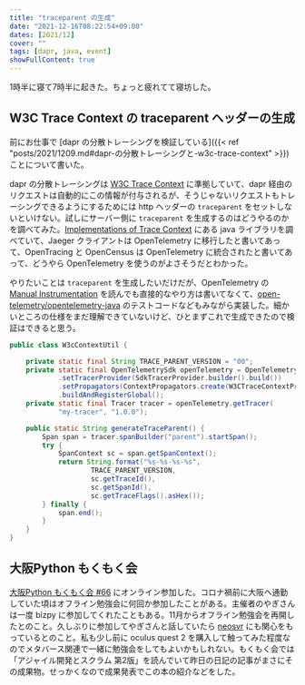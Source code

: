 ```yaml
---
title: "traceparent の生成"
date: "2021-12-16T08:22:54+09:00"
dates: [2021/12]
cover: ""
tags: [dapr, java, event]
showFullContent: true
---
```


1時半に寝て7時半に起きた。ちょっと疲れてて寝坊した。

## W3C Trace Context の traceparent ヘッダーの生成

前にお仕事で [dapr の分散トレーシングを検証している]({{< ref "posts/2021/1209.md#dapr-の分散トレーシングと-w3c-trace-context" >}}) ことについて書いた。

dapr の分散トレーシングは [W3C Trace Context](https://www.w3.org/TR/trace-context/) に準拠していて、dapr 経由のリクエストは自動的にこの情報が付与されるが、そうじゃないリクエストもトレーシングできるようにするためには http ヘッダーの `traceparent` をセットしないといけない。試しにサーバー側に `traceparent` を生成するのはどうやるのかを調べてみた。[Implementations of Trace Context](https://github.com/w3c/trace-context/blob/main/implementations.md) にある java ライブラリを調べていて、Jaeger クライアントは OpenTelemetry に移行したと書いてあって、OpenTracing と OpenCensus は OpenTelemetry に統合されたと書いてあって、どうやら OpenTelemetry を使うのがよさそうだとわかった。

やりたいことは `traceparent` を生成したいだけだが、OpenTelemetry の [Manual Instrumentation](https://opentelemetry.io/docs/instrumentation/java/manual_instrumentation/) を読んでも直接的なやり方は書いてなくて、[open-telemetry/opentelemetry-java](https://github.com/open-telemetry/opentelemetry-java) のテストコードなどもみながら実装した。細かいところの仕様をまだ理解できていないけど、ひとまずこれで生成できたので検証はできると思う。

```java
public class W3cContextUtil {

    private static final String TRACE_PARENT_VERSION = "00";
    private static final OpenTelemetrySdk openTelemetry = OpenTelemetrySdk.builder()
            .setTracerProvider(SdkTracerProvider.builder().build())
            .setPropagators(ContextPropagators.create(W3CTraceContextPropagator.getInstance()))
            .buildAndRegisterGlobal();
    private static final Tracer tracer = openTelemetry.getTracer(
            "my-tracer", "1.0.0");

    public static String generateTraceParent() {
        Span span = tracer.spanBuilder("parent").startSpan();
        try {
            SpanContext sc = span.getSpanContext();
            return String.format("%s-%s-%s-%s",
                    TRACE_PARENT_VERSION,
                    sc.getTraceId(),
                    sc.getSpanId(),
                    sc.getTraceFlags().asHex());
        } finally {
            span.end();
        }
    }
}
```

## 大阪Python もくもく会

[大阪Python もくもく会 #66](https://osakapython.connpass.com/event/233460/) にオンライン参加した。コロナ禍前に大阪へ通勤していた頃はオフライン勉強会に何回か参加したことがある。主催者のやぎさんは一度 bizpy に参加してくれたこともある。11月からオフライン勉強会を再開したとのこと。久しぶりに参加してやぎさんと話していたら [neosvr](https://neos.com/) にも関心をもっているとのこと。私も少し前に oculus quest 2 を購入して触ってみた程度なのでメタバース関連で一緒に勉強会をしてもよいかもしれない。もくもく会では「アジャイル開発とスクラム 第2版」を読んでいて昨日の日記の記事がまさにその成果物。せっかくなので成果発表でこの本の紹介などをした。
